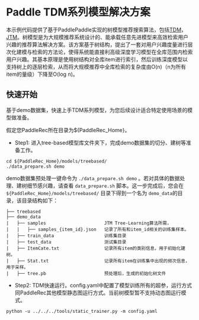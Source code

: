 # Paddle TDM系列模型解决方案

本示例代码提供了基于PaddlePaddle实现的树模型推荐搜索算法，包括[TDM](https://arxiv.org/pdf/1801.02294.pdf)，[JTM](https://arxiv.org/pdf/1902.07565.pdf)。树模型是为大规模推荐系统设计的、能承载任意先进模型来高效检索用户兴趣的推荐算法解决方案。该方案基于树结构，提出了一套对用户兴趣度量进行层次化建模与检索的方法论，使得系统能直接利高级深度学习模型在全库范围内检索用户兴趣。其基本原理是使用树结构对全库item进行索引，然后训练深度模型以支持树上的逐层检索，从而将大规模推荐中全库检索的复杂度由O(n)（n为所有item的量级）下降至O(log n)。


## 快速开始

基于demo数据集，快速上手TDM系列模型，为您后续设计适合特定使用场景的模型做准备。

假定您PaddleRec所在目录为${PaddleRec_Home}。

- Step1: 进入tree-based模型库文件夹下，完成demo数据集的切分、建树等准备工作。

```shell
cd ${PaddleRec_Home}/models/treebased/
./data_prepare.sh demo
```
demo数据集预处理一键命令为 `./data_prepare.sh demo` 。若对具体的数据处理、建树细节感兴趣，请查看    `data_prepare.sh` 脚本。这一步完成后，您会在 `${PaddleRec_Home}/models/treebased/` 目录下得到一个名为 `demo_data`的目录，该目录结构如下：

```
├── treebased
├── demo_data
|   ├── samples                      JTM Tree-Learning算法所需，
|   |   ├── samples_{item_id}.json   记录了所有和item_id相关的训练集样本。
|   ├── train_data                   训练集目录
|   ├── test_data                    测试集目录
|   ├── ItemCate.txt                 记录所有item的类别信息，用于初始化建树。
|   ├── Stat.txt                     记录所有item在训练集中出现的频次信息，用于采样。
|   ├── tree.pb                      预处理后，生成的初始化树文件
```

- Step2: TDM快速运行。config.yaml中配置了模型训练所有的超参，运行方式同PaddleRec其他模型静态图运行方式。当前树模型暂不支持动态图运行模式。

```shell
python -u ../../../tools/static_trainer.py -m config.yaml 
```
